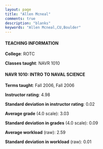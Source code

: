 ```yaml
---
layout: page
title: "Allen Mcneal" 
comments: true
description: "blanks"
keywords: "Allen Mcneal,CU,Boulder"
---
```

<head>
<script src="https://ajax.googleapis.com/ajax/libs/jquery/2.1.3/jquery.min.js"></script>
<script src="https://dl.dropboxusercontent.com/s/pc42nxpaw1ea4o9/highcharts.js?dl=0"></script>
<!-- <script src="../assets/js/highcharts.js"></script> -->
<style type="text/css">@font-face {
	font-family: "Bebas Neue";
	src: url(https://www.filehosting.org/file/details/544349/BebasNeue Regular.otf) format("opentype");
	}
	h1.Bebas { 
		font-family: "Bebas Neue", Verdana, Tahoma;
	}
</style>
</head>
	   
#### TEACHING INFORMATION

**College**: ROTC

**Classes taught**: NAVR 1010

#### NAVR 1010: INTRO TO NAVAL SCIENCE

**Terms taught**: Fall 2006, Fall 2006

**Instructor rating**: 4.98

**Standard deviation in instructor rating**: 0.02

**Average grade** (4.0 scale): 3.03

**Standard deviation in grades** (4.0 scale): 0.09

**Average workload** (raw): 2.59

**Standard deviation in workload** (raw): 0.01

